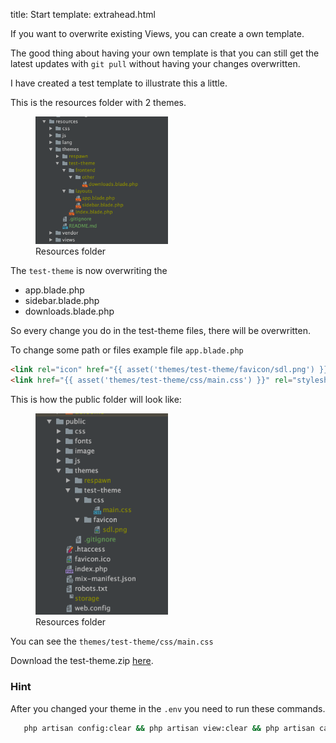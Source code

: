 title: Start
template: extrahead.html

If you want to overwrite existing Views, you can create a own template.

The good thing about having your own template is that you can still get the latest updates with `git pull` without having your changes overwritten.

I have created a test template to illustrate this a little.

This is the resources folder with 2 themes.

<figure>
  <img src="/images/customtheme/resources.png" width="50%" />
  <figcaption>Resources folder</figcaption>
</figure>

The `test-theme` is now overwriting the

- app.blade.php
- sidebar.blade.php
- downloads.blade.php

So every change you do in the test-theme files, there will be overwritten.

To change some path or files example file `app.blade.php`
```html
<link rel="icon" href="{{ asset('themes/test-theme/favicon/sdl.png') }}">
<link href="{{ asset('themes/test-theme/css/main.css') }}" rel="stylesheet">
```


This is how the public folder will look like:

<figure>
  <img src="/images/customtheme/public.png" width="50%" />
  <figcaption>Resources folder</figcaption>
</figure>

You can see the `themes/test-theme/css/main.css`

Download the test-theme.zip <a href="/customtheme/test-theme.zip">here</a>.


### Hint
After you changed your theme in the `.env` you need to run these commands.

```bash
   php artisan config:clear && php artisan view:clear && php artisan cache:clear
 ```
